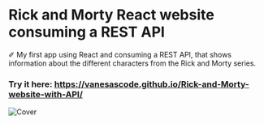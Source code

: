 # Rick and Morty React website consuming a REST API

✐ My first app using React and consuming a REST API, that shows information about the different characters from the Rick and Morty series.


### Try it here: https://vanesascode.github.io/Rick-and-Morty-website-with-API/


![Cover](https://github.com/vanesascode/Calculator-with-JAVASCRIPT/assets/131259155/73e5f2d9-4484-46bd-b423-16823f5a28ec)
